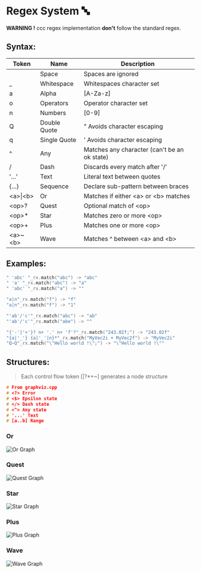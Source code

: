 # Regex System :abc:

**WARNING !** ccc regex implementation **don't** follow the standard regex.
## Syntax:
| Token        | Name         | Description                                  |
|--------------|--------------|----------------------------------------------|
|              | Space        | Spaces are ignored                           |
| _            | Whitespace   | Whitespaces character set                    |
| a            | Alpha        | [A-Za-z]                                     |
| o            | Operators    | Operator character set                       |
| n            | Numbers      | [0-9]                                        |
| Q            | Double Quote | " Avoids character escaping                  |
| q            | Single Quote | ' Avoids character escaping                  |
| ^            | Any          | Matches any character (can't be an ok state) |
| /            | Dash         | Discards every match after '/'               |
| '...'        | Text         | Literal text between quotes                  |
| {...}        | Sequence     | Declare sub-pattern between braces           |
| \<a\>\|\<b\> | Or           | Matches if either \<a\> or \<b\> matches     |
| \<op\>?      | Quest        | Optional match of \<op\>                     |
| \<op\>*      | Star         | Matches zero or more \<op\>                  |
| \<op\>+      | Plus         | Matches one or more \<op\>                   |
| \<a\>~\<b\>  | Wave         | Matches \^ between \<a\> and \<b\>           |

## Examples:
```cpp
" 'abc' "_rx.match("abc") -> "abc"
" 'a' "_rx.match("abc") -> "a"
" 'abc' "_rx.match("a") -> ""

"a|n"_rx.match("f") -> "f"
"a|n"_rx.match("f") -> "1"

"'ab'/'c'"_rx.match("abc") -> "ab"
"'ab'/'c'"_rx.match("abe") -> ""

"{'-'|'+'}? n+ '.' n+ 'f'?"_rx.match("243.02f;") -> "243.02f"
"{a|'_'} {a|'_'|n}*"_rx.match("MyVec2i + MyVec2f") -> "MyVec2i"
"Q~Q"_rx.match("\"Hello world !\";") -> "\"Hello world !\""
```

## Structures:
> Each control flow token \[|?*+~\] generates a node structure

```cpp
# From graphviz.cpp
# <?> Error
# <$> Epsilon state
# </> Dash state
# <^> Any state
# '...' Text
# [a..b] Range
```

### Or
![Or Graph](/docs/or_graph.svg)


### Quest
![Quest Graph](/docs/quest_graph.svg)


### Star
![Star Graph](/docs/star_graph.svg)


### Plus
![Plus Graph](/docs/plus_graph.svg)


### Wave
![Wave Graph](/docs/wave_graph.svg)
